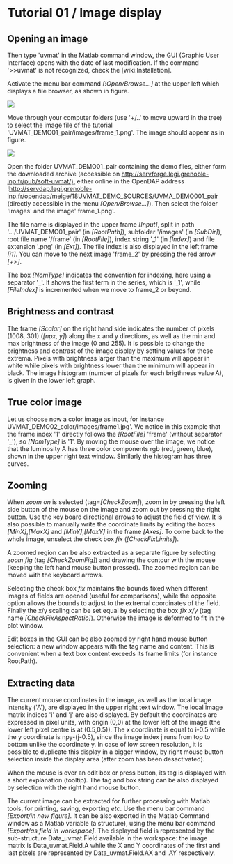 # Tutorial 01 / Image display

## Opening an image

Then type 'uvmat' in the Matlab command window, the GUI (Graphic User Interface) opens with the date of last modification.
If the command '>>uvmat' is not recognized, check the [wiki:Installation].

Activate the menu bar command *[!Open/Browse...]* at the upper left which displays a file browser, as shown in figure.

![](01-browser.jpg)

Move through your computer folders (use '+/..' to move upward in the tree) to select the image file of the tutorial 'UVMAT_DEMO01_pair/images/frame_1.png'.
The image should appear as in figure.

![](01-uvmat-image.jpg)

Open the folder UVMAT_DEMO01_pair containing the demo files, either form the downloaded archive (accessible on <http://servforge.legi.grenoble-inp.fr/pub/soft-uvmat/),> either online in the OpenDAP address !<http://servdap.legi.grenoble-inp.fr/opendap/meige/18UVMAT_DEMO_SOURCES/UVMA_DEMO001_pair> (directly accessible in the menu *[Open/Browse...]*).
Then select the folder 'Images' and the image' frame_1.png'.

The file name is displayed in the upper frame *[Input]*, split in path '.../UVMAT_DEMO01_pair' (in *[RootPath]*), subfolder '/images' (in *[SubDir]*), root file name '/frame' (in *[RootFile]*), index string '_1' (in *[Index]*) and file extension '.png' (in *[Ext]*).
The file index is also displayed in the left frame *[i1]*.
You can move to the next image 'frame_2' by pressing the red arrow *[+>]*.

The box *[NomType]* indicates the convention for indexing, here using a separator '_'.
It shows the first term in the series, which is '_1', while *[FileIndex]* is incremented when we move to frame_2 or beyond.

## Brightness and contrast

The frame *[Scalar]* on the right hand side indicates the number of pixels (1008, 301) (*[npx, y]*) along the x and y directions, as well as the min and max brightness of the image (0 and 255).
It is possible to change the brightness and contrast of the image display by setting values for these extrema.
Pixels with brightness larger than the maximum will appear in white while pixels with brightness lower than the minimum will appear in black.
The image histogram (number of pixels for each brigthness value A), is given in the lower left graph.

## True color image

Let us choose now a color image as input, for instance UVMAT_DEMO02_color/images/frame1.jpg'.
We notice in this example that the frame index '1' directly follows the *[RootFile]* 'frame' (without separator '_'), so *[NomType]* is '1'.
By moving the mouse over the image, we notice that the luminosity A has three color components rgb (red, green, blue), shown in the upper right text window.
Similarly the histogram has three curves.

## Zooming

When *zoom on* is selected (tag=*[CheckZoom]*), zoom in by pressing the left side button of the mouse on the image and zoom out by pressing the right button.
Use the key board directional arrows to adjust the field of view.
It is also possible to manually write the coordinate limits by editing the boxes *[MinX]*,*[MaxX]* and *[MinY]*,*[MaxY]* in the frame *[Axes]*.
To come back to the whole image, unselect the check box *fix* (*[CheckFixLimits]*).

A zoomed region can be also extracted as a separate figure by selecting *zoom fig* (tag *[CheckZoomFig]*) and drawing the contour with the mouse (keeping the left hand mouse button pressed).
The zoomed region can be moved with the keyboard arrows.

Selecting the check box *fix* maintains the bounds fixed when different images of fields are opened (useful for comparisons), while the opposite option allows the bounds to adjust to the extremal coordinates of the field.
Finally the x/y scaling can be set equal by selecting the box *fix x/y* (tag name *[CheckFixAspectRatio]*).
Otherwise the image is deformed to fit in the plot window.

Edit boxes in the GUI can be also zoomed by right hand mouse button selection: a new window appears with the tag name and content.
This is convenient when a text box content exceeds its frame limits (for instance RootPath).

## Extracting data

The current mouse coordinates in the image, as well as the local image intensity ('A'), are displayed in the upper right text window.
The local image matrix indices 'i' and 'j' are also displayed.
By default the coordinates are expressed in pixel units, with origin (0,0) at the lower left of the image (the lower left pixel centre is at (0.5,0.5)).
The x coordinate is equal to i-0.5 while the y coordinate is npy-(j-0.5), since the image index j runs from top to bottom unlike the coordinate y.
In case of low screen resolution, it is possible to duplicate this display in a bigger window, by right mouse button selection inside the display area (after zoom has been desactivated).

When the mouse is over an edit box or press button, its tag is displayed with a short explanation (tooltip).
The tag and box string can be also displayed by selection with the right hand mouse button.

The current image can be extracted for further processing with Matlab tools, for printing, saving, exporting *etc*.
Use the menu bar command *[Export/in new figure]*.
It can be also exported in the Matlab Command window as a Matlab variable (a structure), using the menu bar command *[Export/as field in workspace]*.
The displayed field is represented by the sub-structure Data_uvmat.Field available in the workspace: the image matrix is Data_uvmat.Field.A while the X and Y coordinates of the first and last pixels are represented by Data_uvmat.Field.AX and .AY respectively.
